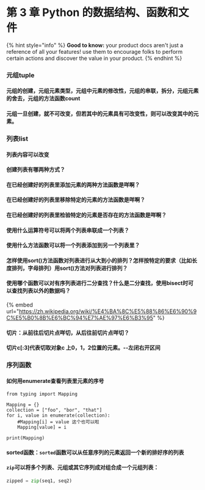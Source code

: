 # 第 3 章 Python 的数据结构、函数和文件

{% hint style="info" %}
**Good to know:** your product docs aren't just a reference of all your features! use them to encourage folks to perform certain actions and discover the value in your product.
{% endhint %}

### 元组tuple

#### 元组的创建，元组元素类型，元组中元素的修改性，元组的串联，拆分，元组元素的舍去，元组的方法函数count

#### 元组一旦创建，就不可改变，但若其中的元素具有可改变性，则可以改变其中的元素。

### 列表list

#### 列表内容可以改变

#### 创建列表有哪两种方式？

#### 在已经创建好的列表里添加元素的两种方法函数是咩啊？

#### 在已经创建好的列表里移除特定的元素的方法函数是咩啊？

#### 在已经创建好的列表里检验特定的元素是否存在的方法函数是咩啊？

#### 使用什么运算符号可以将两个列表串联成一个列表？

#### 使用什么方法函数可以将一个列表添加到另一个列表里？

#### 怎样使用sort()方法函数对列表进行从大到小的排列？怎样按特定的要求（比如长度排列，字母排列）用sort()方法对列表进行排列？

#### 使用哪个函数可以对有序列表进行二分查找？什么是二分查找，使用bisect时可以查找列表以外的数据吗？

{% embed url="https://zh.wikipedia.org/wiki/%E4%BA%8C%E5%88%86%E6%90%9C%E5%B0%8B%E6%BC%94%E7%AE%97%E6%B3%95" %}

#### 切片：从前往后切片点咩切，从后往前切片点咩切？

#### 切片c\[:3]代表切取对象c 上0，1，2位置的元素。--左闭右开区间

### 序列函数

#### 如何用enumerate查看列表里元素的序号

```
from typing import Mapping

Mapping = {}
collection = ["foo", "bor", "that"]
for i, value in enumerate(collection):
    #Mapping[i] = value 这个也可以啦
    Mapping[value] = i

print(Mapping)
```

#### sorted函数：`sorted`函数可以从任意序列的元素返回一个新的排好序的列表

#### `zip`可以将多个列表、元组或其它序列成对组合成一个元组列表：

```python
zipped = zip(seq1, seq2)
```

